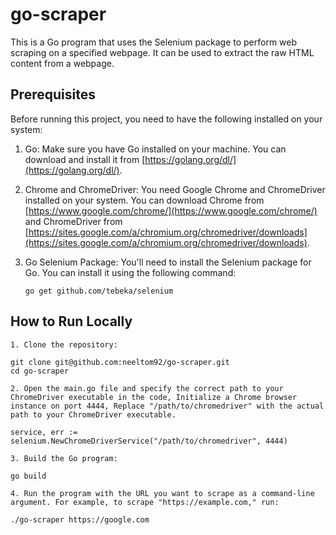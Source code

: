 # go-scraper

This is a Go program that uses the Selenium package to perform web scraping on a specified webpage. It can be used to extract the raw HTML content from a webpage.

## Prerequisites

Before running this project, you need to have the following installed on your system:

1. Go: Make sure you have Go installed on your machine. You can download and install it from [https://golang.org/dl/](https://golang.org/dl/).

2. Chrome and ChromeDriver: You need Google Chrome and ChromeDriver installed on your system. You can download Chrome from [https://www.google.com/chrome/](https://www.google.com/chrome/) and ChromeDriver from [https://sites.google.com/a/chromium.org/chromedriver/downloads](https://sites.google.com/a/chromium.org/chromedriver/downloads).

3. Go Selenium Package: You'll need to install the Selenium package for Go. You can install it using the following command:

   ```shell
   go get github.com/tebeka/selenium

## How to Run Locally


  ```shell
1. Clone the repository:

git clone git@github.com:neeltom92/go-scraper.git
cd go-scraper

2. Open the main.go file and specify the correct path to your ChromeDriver executable in the code, Initialize a Chrome browser instance on port 4444, Replace "/path/to/chromedriver" with the actual path to your ChromeDriver executable.

service, err := selenium.NewChromeDriverService("/path/to/chromedriver", 4444)

3. Build the Go program:

go build

4. Run the program with the URL you want to scrape as a command-line argument. For example, to scrape "https://example.com," run:

./go-scraper https://google.com





